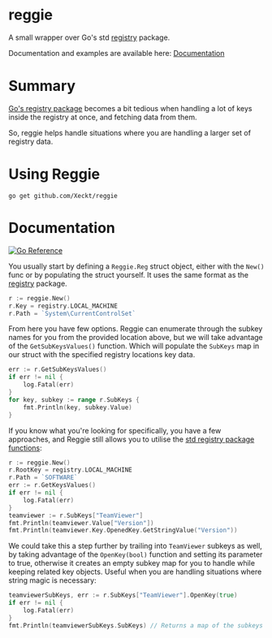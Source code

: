 # reggie
A small wrapper over Go's std [registry](https://pkg.go.dev/golang.org/x/sys/windows/registry) package.

Documentation and examples are available here: [Documentation](#Documentation)
# Summary
[Go's registry package](https://pkg.go.dev/golang.org/x/sys/windows/registry) becomes a bit tedious when handling
a lot of keys inside the registry at once, and fetching data from them. 

So, reggie helps handle situations where you are handling a larger set of registry data.

# Using Reggie
```
go get github.com/Xeckt/reggie
```

# Documentation
[![Go Reference](https://pkg.go.dev/badge/pkg.go.dev/github.com/Xeckt/reggie.svg)](https://pkg.go.dev/github.com/Xeckt/reggie)

You usually start by defining a `Reggie.Reg` struct object, either with the `New()` func or by populating the struct yourself.
It uses the same format as the [registry](https://pkg.go.dev/golang.org/x/sys/windows/registry) package.
```go
r := reggie.New()
r.Key = registry.LOCAL_MACHINE
r.Path = `System\CurrentControlSet`
```
From here you have few options. Reggie can enumerate through the subkey names for you from the provided location above, but we will take advantage
of the `GetSubKeysValues()` function. Which will populate the `SubKeys` map in our struct with the specified registry locations
key data.
```go
err := r.GetSubKeysValues()
if err != nil {
	log.Fatal(err)
}
for key, subkey := range r.SubKeys {
    fmt.Println(key, subkey.Value)
}
```
If you know what you're looking for specifically, you have a few approaches, and Reggie still allows you to utilise the [std registry package functions](https://pkg.go.dev/golang.org/x/sys/windows/registry):
```go
r := reggie.New()
r.RootKey = registry.LOCAL_MACHINE
r.Path = `SOFTWARE`
err := r.GetKeysValues()
if err != nil {
	log.Fatal(err)
}
teamviewer := r.SubKeys["TeamViewer"]
fmt.Println(teamviewer.Value["Version"])
fmt.Println(teamviewer.Key.OpenedKey.GetStringValue("Version"))
```
We could take this a step further by trailing into `TeamViewer` subkeys as well, by taking advantage of the `OpenKey(bool)` function
and setting its parameter to true, otherwise it creates an empty subkey map for you to handle while keeping related key objects. Useful when you are
handling situations where string magic is necessary:
```go
teamviewerSubKeys, err := r.SubKeys["TeamViewer"].OpenKey(true)
if err != nil {
	log.Fatal(err)
}
fmt.Println(teamviewerSubKeys.SubKeys) // Returns a map of the subkeys you can use as normal registry.Key objects
```

